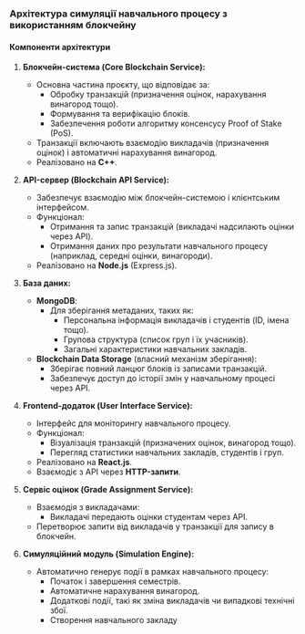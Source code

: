 ### **Архітектура симуляції навчального процесу з використанням блокчейну**

#### **Компоненти архітектури**

1. **Блокчейн-система (Core Blockchain Service):**
    - Основна частина проєкту, що відповідає за:
        - Обробку транзакцій (призначення оцінок, нарахування винагород тощо).
        - Формування та верифікацію блоків.
        - Забезпечення роботи алгоритму консенсусу Proof of Stake (PoS).
    - Транзакції включають взаємодію викладачів (призначення оцінок) і автоматичні нарахування винагород.
    - Реалізовано на **C++**.
    
2. **API-сервер (Blockchain API Service):**
    - Забезпечує взаємодію між блокчейн-системою і клієнтським інтерфейсом.
    - Функціонал:
        - Отримання та запис транзакцій (викладачі надсилають оцінки через API).
        - Отримання даних про результати навчального процесу (наприклад, середні оцінки, винагороди).
    - Реалізовано на **Node.js** (Express.js).
    
3. **База даних:**
    - **MongoDB**:
        - Для зберігання метаданих, таких як:
            - Персональна інформація викладачів і студентів (ID, імена тощо).
            - Групова структура (список груп і їх учасників).
            - Загальні характеристики навчальних закладів.
    - **Blockchain Data Storage** (власний механізм зберігання):
        - Зберігає повний ланцюг блоків із записами транзакцій.
        - Забезпечує доступ до історії змін у навчальному процесі через API.
    
4. **Frontend-додаток (User Interface Service):**
    - Інтерфейс для моніторингу навчального процесу.
    - Функціонал:
        - Візуалізація транзакцій (призначених оцінок, винагород тощо).
        - Перегляд статистики навчальних закладів, студентів і груп.
    - Реалізовано на **React.js**.
    - Взаємодіє з API через **HTTP-запити**.
    
5. **Сервіс оцінок (Grade Assignment Service):**
    - Взаємодія з викладачами:
        - Викладачі передають оцінки студентам через API.
    - Перетворює запити від викладачів у транзакції для запису в блокчейн.
    
6. **Симуляційний модуль (Simulation Engine):**
    - Автоматично генерує події в рамках навчального процесу:
        - Початок і завершення семестрів.
        - Автоматичне нарахування винагород.
        - Додаткові події, такі як зміна викладачів чи випадкові технічні збої.
        - Створення навчального закладу
        
    
